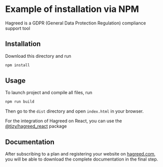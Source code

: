 # Example of installation via NPM

Hagreed is a GDPR (General Data Protection Regulation) compliance support tool

## Installation

Download this directory and run

```bash
npm install
```

## Usage

To launch project and compile all files, run 

```bash
npm run build
```

Then go to the `dist` directory and open `index.html` in your browser.

For the integration of Hagreed on React, you can use the [@tizy/hagreed_react](https://www.npmjs.com/package/@tizy/hagreed_react) package


## Documentation

After subscribing to a plan and registering your website on [hagreed.com](https://hagreed.com), you will be able to download the complete documentation in the final step.